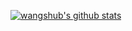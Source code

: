 <!-- ### Hi there 👋 -->

[![wangshub's github stats](https://github-readme-stats.vercel.app/api?username=wangshub&show_icons=true&theme=default)](https://github.com/anuraghazra/github-readme-stats)


<!-- <a href="https://github.com/anuraghazra/github-readme-stats">
  <img align="center" src="https://github-readme-stats.vercel.app/api?username=wangshub&show_icons=true&theme=default" />
</a>
<a href="https://github.com/anuraghazra/convoychat">
  <img align="center" src="https://github-readme-stats.vercel.app/api/top-langs/?username=wangshub&layout=compact" />
</a> -->
